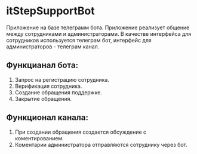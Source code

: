 # itStepSupportBot
Приложение на базе телеграмм бота. Приложение реализует общение между сотрудниками и администраторами.
В качестве интерфейса для сотрудников используется телеграм бот, интерфейс для администраторов - телеграм канал.
## Функцианал бота:
1. Запрос на регистрацию сотрудника.
2. Верификация сотрудника.
3. Создание обращения поддержке.
4. Закрытие обращения.
## Функционал канала:
1. При создании обращения создается обсуждение с коментированием.
2. Коментарии администратора отправляются сотруднику через бот. 

